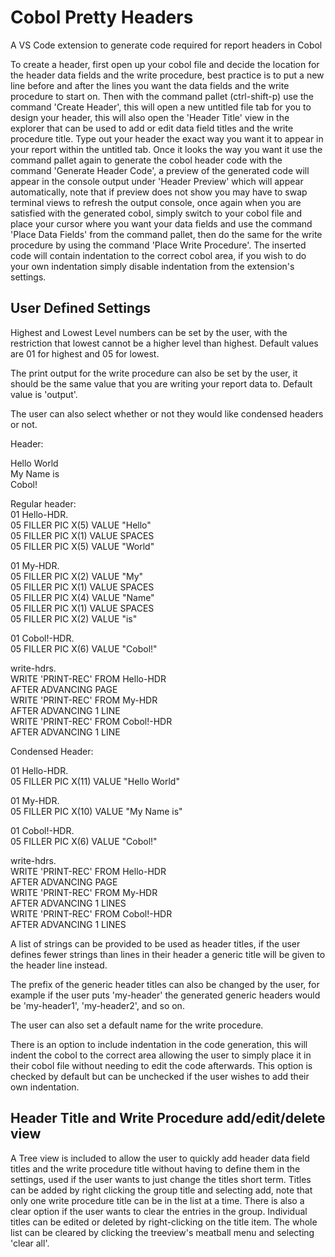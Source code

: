 # Cobol Pretty Headers

A VS Code extension to generate code required for report headers in Cobol

To create a header, first open up your cobol file and decide the location for the header data fields and the write procedure, best practice is to put a new line before and after the lines you want the data fields and the write procedure to start on. Then with the command pallet (ctrl-shift-p) use the command 'Create Header', this will open a new untitled file tab for you to design your header, this will also open the 'Header Title' view in the explorer that can be used to add or edit data field titles and the write procedure title. Type out your header the exact way you want it to appear in your report within the untitled tab. Once it looks the way you want it use the command pallet again to generate the cobol header code with the command 'Generate Header Code', a preview of the generated code will appear in the console output under 'Header Preview' which will appear automatically, note that if preview does not show you may have to swap terminal views to refresh the output console, once again when you are satisfied with the generated cobol, simply switch to your cobol file and place your cursor where you want your data fields and use the command 'Place Data Fields' from the command pallet, then do the same for the write procedure by using the command 'Place Write Procedure'. The inserted code will contain indentation to the correct cobol area, if you wish to do your own indentation simply disable indentation from the extension's settings.

## User Defined Settings

Highest and Lowest Level numbers can be set by the user, with the restriction that lowest cannot be a higher level than highest. Default values are 01 for highest and 05 for lowest.

The print output for the write procedure can also be set by the user, it should be the same value that you are writing your report data to. Default value is 'output'.

The user can also select whether or not they would like condensed headers or not.

Header:

Hello World  
My Name is  
Cobol!

Regular header:  
01 Hello-HDR.  
	05 FILLER	PIC X(5)	VALUE "Hello"  
	05 FILLER	PIC X(1)	VALUE SPACES  
	05 FILLER	PIC X(5)	VALUE "World"  
  
01 My-HDR.  
	05 FILLER	PIC X(2)	VALUE "My"  
	05 FILLER	PIC X(1)	VALUE SPACES  
	05 FILLER	PIC X(4)	VALUE "Name"  
	05 FILLER	PIC X(1)	VALUE SPACES  
	05 FILLER	PIC X(2)	VALUE "is"  
  
01 Cobol!-HDR.  
	05 FILLER	PIC X(6)	VALUE "Cobol!"  
  
  
write-hdrs.  
	WRITE 'PRINT-REC' FROM Hello-HDR  
	 	AFTER ADVANCING PAGE  
	WRITE 'PRINT-REC' FROM My-HDR  
	 	AFTER ADVANCING 1 LINE  
	WRITE 'PRINT-REC' FROM Cobol!-HDR   
	 	AFTER ADVANCING 1 LINE  
  
Condensed Header:  
  
01 Hello-HDR.  
	05 FILLER	PIC X(11)	VALUE "Hello World"  
  
01 My-HDR.  
	05 FILLER	PIC X(10)	VALUE "My Name is"   
  
01 Cobol!-HDR.  
	05 FILLER	PIC X(6)	VALUE "Cobol!"  
  
  
write-hdrs.  
	WRITE 'PRINT-REC' FROM Hello-HDR  
		AFTER ADVANCING PAGE  
	WRITE 'PRINT-REC' FROM My-HDR  
		AFTER ADVANCING 1 LINES  
	WRITE 'PRINT-REC' FROM Cobol!-HDR  
		AFTER ADVANCING 1 LINES  

A list of strings can be provided to be used as header titles, if the user defines fewer strings than lines in their header a generic title will be given to the header line instead.

The prefix of the generic header titles can also be changed by the user, for example if the user puts 'my-header' the generated generic headers would be 'my-header1', 'my-header2', and so on.

The user can also set a default name for the write procedure.

There is an option to include indentation in the code generation, this will indent the cobol to the correct area allowing the user to simply place it in their cobol file without needing to edit the code afterwards. This option is checked by default but can be unchecked if the user wishes to add their own indentation.

## Header Title and Write Procedure add/edit/delete view

A Tree view is included to allow the user to quickly add header data field titles and the write procedure title without having to define them in the settings, used if the user wants to just change the titles short term. Titles can be added by right clicking the group title and selecting add, note that only one write procedure title can be in the list at a time. There is also a clear option if the user wants to clear the entries in the group. Individual titles can be edited or deleted by right-clicking on the title item. The whole list can be cleared by clicking the treeview's meatball menu and selecting 'clear all'. 


